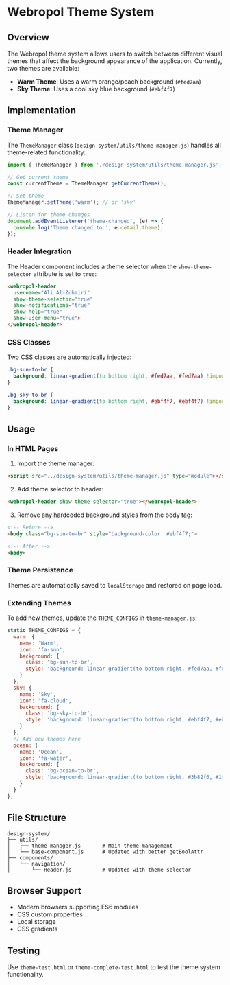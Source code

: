 # Webropol Theme System

## Overview

The Webropol theme system allows users to switch between different visual themes that affect the background appearance of the application. Currently, two themes are available:

- **Warm Theme**: Uses a warm orange/peach background (`#fed7aa`)
- **Sky Theme**: Uses a cool sky blue background (`#ebf4f7`)

## Implementation

### Theme Manager

The `ThemeManager` class (`design-system/utils/theme-manager.js`) handles all theme-related functionality:

```javascript
import { ThemeManager } from './design-system/utils/theme-manager.js';

// Get current theme
const currentTheme = ThemeManager.getCurrentTheme();

// Set theme
ThemeManager.setTheme('warm'); // or 'sky'

// Listen for theme changes
document.addEventListener('theme-changed', (e) => {
  console.log('Theme changed to:', e.detail.theme);
});
```

### Header Integration

The Header component includes a theme selector when the `show-theme-selector` attribute is set to `true`:

```html
<webropol-header 
  username="Ali Al-Zuhairi" 
  show-theme-selector="true"
  show-notifications="true" 
  show-help="true" 
  show-user-menu="true">
</webropol-header>
```

### CSS Classes

Two CSS classes are automatically injected:

```css
.bg-sun-to-br {
  background: linear-gradient(to bottom right, #fed7aa, #fed7aa) !important;
}

.bg-sky-to-br {
  background: linear-gradient(to bottom right, #ebf4f7, #ebf4f7) !important;
}
```

## Usage

### In HTML Pages

1. Import the theme manager:
```html
<script src="../design-system/utils/theme-manager.js" type="module"></script>
```

2. Add theme selector to header:
```html
<webropol-header show-theme-selector="true"></webropol-header>
```

3. Remove any hardcoded background styles from the body tag:
```html
<!-- Before -->
<body class="bg-sun-to-br" style="background-color: #ebf4f7;">

<!-- After -->
<body>
```

### Theme Persistence

Themes are automatically saved to `localStorage` and restored on page load.

### Extending Themes

To add new themes, update the `THEME_CONFIGS` in `theme-manager.js`:

```javascript
static THEME_CONFIGS = {
  warm: {
    name: 'Warm',
    icon: 'fa-sun',
    background: {
      class: 'bg-sun-to-br',
      style: 'background: linear-gradient(to bottom right, #fed7aa, #fed7aa);'
    }
  },
  sky: {
    name: 'Sky',
    icon: 'fa-cloud',
    background: {
      class: 'bg-sky-to-br',
      style: 'background: linear-gradient(to bottom right, #ebf4f7, #ebf4f7);'
    }
  },
  // Add new themes here
  ocean: {
    name: 'Ocean',
    icon: 'fa-water',
    background: {
      class: 'bg-ocean-to-br',
      style: 'background: linear-gradient(to bottom right, #3b82f6, #1d4ed8);'
    }
  }
};
```

## File Structure

```
design-system/
├── utils/
│   ├── theme-manager.js       # Main theme management
│   └── base-component.js      # Updated with better getBoolAttr
├── components/
│   └── navigation/
│       └── Header.js          # Updated with theme selector
```

## Browser Support

- Modern browsers supporting ES6 modules
- CSS custom properties
- Local storage
- CSS gradients

## Testing

Use `theme-test.html` or `theme-complete-test.html` to test the theme system functionality.

